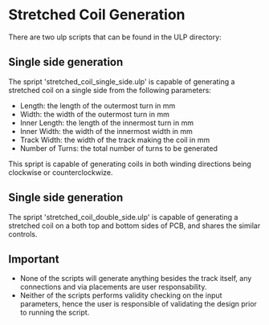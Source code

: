 # Stretched Coil Generation
 There are two ulp scripts that can be found in the ULP directory:
 ## Single side generation
 The spript 'stretched_coil_single_side.ulp' is capable of generating a stretched coil on a single side from the following parameters:
 * Length: the length of the outermost turn in mm
 * Width: the width of the outermost turn in mm
 * Inner Length: the length of the innermost turn in mm
 * Inner Width: the width of the innermost width in mm
 * Track Width: the width of the track making the coil in mm
 * Number of Turns: the total number of turns to be generated
 
 This spript is capable of generating coils in both winding directions being clockwise or counterclockwize.

 ## Single side generation
 The spript 'stretched_coil_double_side.ulp' is capable of generating a stretched coil on a both top and bottom sides of PCB,
 and shares the similar controls.

 ## Important
 * None of the scripts will generate anything besides the track itself, any connections and via placements are user responsability.
 * Neither of the scripts performs validity checking on the input parameters, hence the user is responsible of validating the design prior to running the script.
